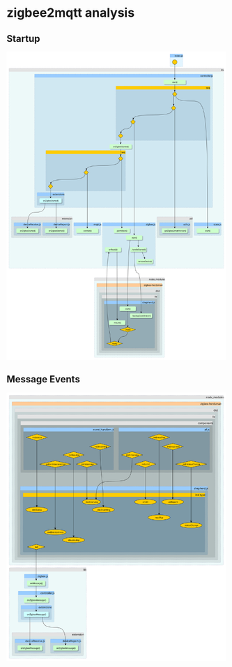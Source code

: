 # zigbee2mqtt analysis

## Startup
<img src="images/startup.svg" width="800">

## Message Events
<img src="images/events.svg" width="800">

